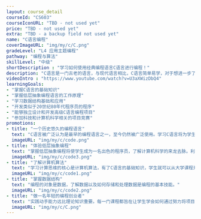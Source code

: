 ```yaml
---
layout: course_detail
courseId: "CS603"
courseIconURL: "TBD - not used yet"
price: "TBD - not used yet"
extra: "TBD - a backup field not used yet"
name: "C语言编程"
coverImageURL: "img/my/c/C.png"
gradeLevel: "L4 应用主题编程"
pathway: "编程与算法"
skillLevel: "中级"
shortDescription : "学习如何使用经典编程语言C语言进行编程！"
description: "C语言是一门古老的语言，与现代语言相比，C语言简单易学，对于想进一步了解计算机科学的新手程序员来说，C语言也很容易掌握。"
videoIntro : "https://www.youtube.com/watch?v=U3aXWizDbQ4"
learningGoals:
- "掌握C语言的基础知识"
- "掌握低层抽象编程语言的工作原理"
- "学习数据结构基础和应用"
- "开发类似于20世纪80年代程序员的程序"
- "能够独立设计和开发高级C语言编程项目"
- "参加科技和计算机科学相关的项目竞赛"
promotions:
- title: "一个历史悠久的编程语言"
  text: "C语言被广泛认为是最早的编程语言之一，至今仍然被广泛使用。学习C语言将为学生在理解其他编程语言时提供必要的提升。"
  imageURL: "img/my/c/code.png"
- title: "体验低层抽象编程"
  text: "掌握低层抽象编程将使学生成为一名出色的程序员，了解计算机科学的来龙去脉。利用从C语言中学习到的知识，学生可以将其应用到Python和Java等高级抽象语言中。"
  imageURL: "img/my/c/code3.png"
- title: "了解计算机算法"
  text: "学习计算思维的核心是计算机算法，有了C语言的基础知识，学生就可以从大学课程开始学习算法。"
  imageURL: "img/my/c/code1.png"
- title: "掌握数据结构"
  text: "编程的对象是数据，了解数据以及如何存储和处理数据是编程的基本技能。"
  imageURL: "img/my/c/code2.png"
- title: "做一名年轻的编程创业者"
  text: "实践动手能力远比理论知识重要。每一门课程都旨在让学生学会如何通过努力将项目创意变为现实。在这些挑战中，年轻的小企业家们得到了锻炼。"
  imageURL: "img/my/c/C.png"
---
```

